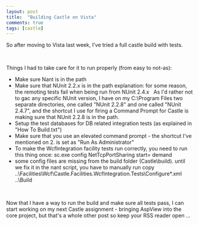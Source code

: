 ```yaml
---
layout: post
title:  "Building Castle on Vista"
comments: true
tags: [castle]
---
```



So after moving to Vista last week, I've tried a full castle build with tests.

&#160;

Things I had to take care for it to run properly (from easy to not-as):
- Make sure Nant is in the path
- Make sure that NUnit 2.2.x is in the path     explanation: for some reason, the remoting tests fail when being run from NUnit 2.4.x&#160;&#160; As I'd rather not to gac any specific NUnit version, I have on my C:\Program Files two separate directories, one called &quot;NUnit 2.2.8&quot; and one called &quot;NUnit 2.4.7&quot;, and the shortcut I use for firing a Command Prompt for Castle is making sure that NUnit 2.2.8 is in the path.
- Setup the test databases for DB related integration tests (as explained in &quot;How To Build.txt&quot;)
- Make sure that you use an elevated command prompt - the shortcut I've mentioned on 2. is set as &quot;Run As Administrator&quot;
- To make the WcfIntegration facility tests run correctly, you need to run this thing once:     sc.exe config NetTcpPortSharing start= demand
- some config files are missing from the build folder (Castle\build). until we fix it in the nant script, you have to manually run     copy ..\Facilities\Wcf\Castle.Facilities.WcfIntegration.Tests\Configure*.xml ..\Build

&#160;

Now that I have a way to run the build and make sure all tests pass, I can start working on my next Castle assignment - bringing AspView into the core project, but that's a whole other post so keep your RSS reader open ...

